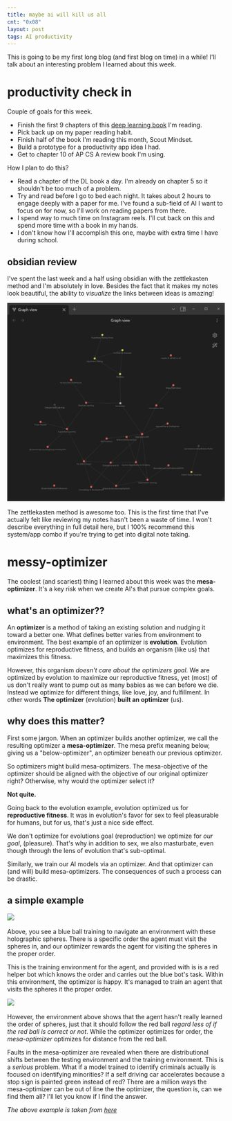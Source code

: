 ```yaml
---
title: maybe ai will kill us all
cnt: "0x08"
layout: post
tags: AI productivity
---
```

This is going to be my first long blog (and first blog on time) in a while! I'll talk about an interesting problem I learned about this week.
# productivity check in
Couple of goals for this week. 
- Finish the first 9 chapters of this [deep learning book](https://udlbook.github.io/udlbook/) I'm reading.
- Pick back up on my paper reading habit. 
- Finish half of the book I'm reading this month, Scout Mindset.
- Build a prototype for a productivity app idea I had. 
- Get to chapter 10 of AP CS A review book I'm using.

How I plan to do this?

- Read a chapter of the DL book a day. I'm already on chapter 5 so it shouldn't be too much of a problem. 
- Try and read before I go to bed each night. It takes about 2 hours to engage deeply with a paper for me. I've found a sub-field of AI I want to focus on for now, so I'll work on reading papers from there.
- I spend way to much time on Instagram reels. I'll cut back on this and spend more time with a book in my hands.
- I don't know how I'll accomplish this one, maybe with extra time I have during school. 
## obsidian review
I've spent the last week and a half using obsidian with the zettlekasten method and I'm absolutely in love. Besides the fact that it makes my notes look beautiful, the ability to *visualize* the links between ideas is amazing!

![](/assets/posts/0x08/obsidian-graph.png)

The zettlekasten method is awesome too. This is the first time that I've actually felt like reviewing my notes hasn't been a waste of time. I won't describe everything in full detail here, but I 100% recommend this system/app combo if you're trying to get into digital note taking. 
# messy-optimizer
The coolest (and scariest) thing I learned about this week was the **mesa-optimizer**. It's a key risk when we create AI's that pursue complex goals. 
## what's an optimizer??
An **optimizer** is a method of taking an existing solution and nudging it toward a better one. What defines better varies from environment to environment. The best example of an optimizer is **evolution**. Evolution optimizes for reproductive fitness, and builds an organism (like us) that maximizes this fitness. 

However, this organism *doesn't care about the optimizers goal*. We are optimized by evolution to maximize our reproductive fitness, yet (most) of us don't really want to pump out as many babies as we can before we die. Instead we optimize for different things, like love, joy, and fulfillment. In other words **The optimizer** (evolution) **built an optimizer** (us).
## why does this matter?
First some jargon. When an optimizer builds another optimizer, we call the resulting optimizer a **mesa-optimizer**. The mesa prefix meaning below, giving us a "below-optimizer", an optimizer beneath our previous optimizer. 

So optimizers might build mesa-optimizers. The mesa-objective of the optimizer should be aligned with the objective of our original optimizer right? Otherwise, why would the optimizer select it?

**Not quite.**

Going back to the evolution example, evolution optimized us for **reproductive fitness**. It was in evolution's favor for sex to feel pleasurable for humans, but for us, that's just a nice side effect. 

We don't optimize for evolutions goal (reproduction) we optimize for *our goal*, (pleasure). That's why in addition to sex, we also masturbate, even though through the lens of evolution that's sub-optimal. 

Similarly, we train our AI models via an optimizer. And that optimizer can (and will) build mesa-optimizers. The consequences of such a process can be drastic. 

## a simple example

![](https://miro.medium.com/v2/resize:fit:786/format:webp/0*1sPM_3emcfsCQJ21)

Above, you see a blue ball training to navigate an environment with these holographic spheres. There is a specific order the agent must visit the spheres in, and our optimizer rewards the agent for visiting the spheres in the proper order. 

This is the training environment for the agent, and provided with is is a red helper bot which knows the order and carries out the blue bot's task. Within this environment, the optimizer is happy. It's managed to train an agent that visits the spheres it the proper order.

![](https://miro.medium.com/v2/resize:fit:786/format:webp/0*0c--QeuEVfKmZL2y)

However, the environment above shows that the agent hasn't really learned the order of spheres, just that it should follow the red ball *regard less of if the red ball is correct or not*. While the optimizer optimizes for order, the *mesa-optimizer* optimizes for distance from the red ball.

Faults in the mesa-optimizer are revealed when there are distributional shifts between the testing environment and the training environment. This is a *serious* problem. What if a model trained to identify criminals actually is focused on identifying minorities? If a self driving car accelerates because a stop sign is painted green instead of red? There are a million ways the mesa-optimizer can be out of line the the optimizer, the question is, can we find them all? I'll let you know if I find the answer. 

*The above example is taken from [here](https://deepmindsafetyresearch.medium.com/goal-misgeneralisation-why-correct-specifications-arent-enough-for-correct-goals-cf96ebc60924)*